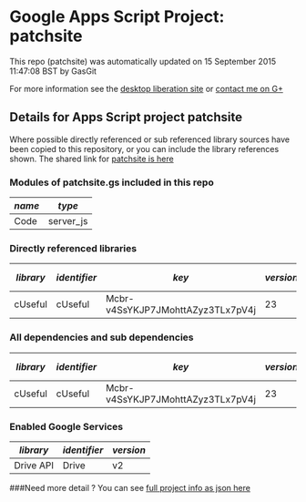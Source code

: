 # Google Apps Script Project: patchsite
This repo (patchsite) was automatically updated on 15 September 2015 11:47:08 BST by GasGit

For more information see the [desktop liberation site](http://ramblings.mcpher.com/Home/excelquirks/drivesdk/gettinggithubready "desktop liberation") or [contact me on G+](https://plus.google.com/+BruceMcpherson "Bruce McPherson - GDE")
## Details for Apps Script project patchsite
Where possible directly referenced or sub referenced library sources have been copied to this repository, or you can include the library references shown. 
The shared link for [patchsite is here](https://script.google.com/d/1B7nvfRHdc-0yGjduJIiVu5xLN-BQ4_bAx3Dxmx-SfD2bCxXfMYAtvQ0a/edit?usp=sharing "open in the GAS IDE")

### Modules of patchsite.gs included in this repo
*name*|*type*
--- | --- 
Code| server_js
### Directly referenced libraries
*library*|*identifier*|*key*|*version*|*dev mode*|*source*|
--- | --- | --- | --- | --- | --- 
cUseful| cUseful|Mcbr-v4SsYKJP7JMohttAZyz3TLx7pV4j|23|no|[here](libraries/cUseful "library source")
### All dependencies and sub dependencies
*library*|*identifier*|*key*|*version*|*dev mode*|*source*|
--- | --- | --- | --- | --- | --- 
cUseful| cUseful|Mcbr-v4SsYKJP7JMohttAZyz3TLx7pV4j|23|no|[here](libraries/cUseful "library source")
### Enabled Google Services
*library*|*identifier*|*version*
--- | --- | --- 
Drive API| Drive|v2
###Need more detail ?
You can see [full project info as json here](info.json)
